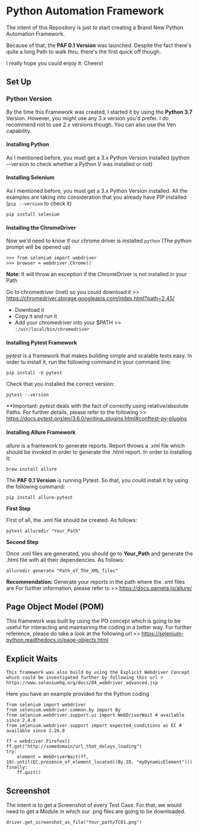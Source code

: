 # Python Automation Framework 

The intent of this Repository is just to start creating a Brand New Python Automation Framework. 

Because of that, the **PAF 0.1 Version** was launched. Despite the fact there's quite a long Path to walk thru, there's the first quick off though.

I really hope you could enjoy it.
Cheers!

## Set Up
### Python Version
By the time this Framework was created, I started it by using the **Python 3.7** Version. However, you might use any 3.x version you'd prefer. I do recommend not to use 2.x versions though. You can also use the Ven capability.

#### Installing Python
As I mentioned before, you must get a 3.x Python Version installed (python --version to check whether a Python V was installed or not)

#### Installing Selenium
As I mentioned before, you must get a 3.x Python Version installed. All the examples are taking into consideration that you already have PIP installed (```pip --version``` to check it)

```
pip install selenium
```
#### Installing the ChromeDriver
Now we'd need to know if our chrome driver is installed
```python``` (The python prompt will be opened up)
```
>>> from selenium import webdriver
>>> browser = webdriver.Chrome()
```
**Note**: It will throw an exception if the ChromeDriver is not installed in your Path

Go to chromedriver (Inet) so you could download it >> https://chromedriver.storage.googleapis.com/index.html?path=2.45/

* Download it
* Copy it and run it
* Add your chromedriver into your $PATH >> ```:/usr/local/bin/chromedriver```

#### Installing Pytest Framework
*pytest* is a framework that makes building simple and scalable tests easy.
In order tu install it, run the following command in your command line:

```
pip install -U pytest
```
Check that you installed the correct version:

```
pytest --version
```
**Important: *pytest* deals with the fact of correctly using relative/absolute Paths. For further details, please refer
to the following >> https://docs.pytest.org/en/3.6.0/writing_plugins.html#conftest-py-plugins

#### Installing Allure Framework
*allure* is a framework to generate reports. Report throws a .xml file which should be 
invoked in order to generate the .html report.
In order to installing it: 
```
brew install allure
```
The **PAF 0.1 Version** is running Pytest. So that, you could install it by using the following command:
```
pip install allure-pytest
```

**First Step**

First of all, the .xml file should be created. As follows:

```
pytest alluredir "Your_Path"
```

**Second Step**

Once .xml files are generated, you should go to **Your_Path** and generate the .html file with all their dependencies. As follows:

```
alluredir generate "Path_of_The_XML_files"
```
**Recommendation:** Generate your reports in the path where the .xml files are
For further information, please refer to >> https://docs.qameta.io/allure/

## Page Object Model (POM)
This framework was built by using the PO concept which is going to be useful for interacting and maintaining the coding in a better way. For further reference, please do take a look at the following url >> https://selenium-python.readthedocs.io/page-objects.html

## Explicit Waits
    This framework was also build by using the Explicit Webdriver Concept which could be investigated further by following this url > https://www.seleniumhq.org/docs/04_webdriver_advanced.jsp
Here you have an example provided for the Python coding

```
from selenium import webdriver
from selenium.webdriver.common.by import By
from selenium.webdriver.support.ui import WebDriverWait # available since 2.4.0
from selenium.webdriver.support import expected_conditions as EC # available since 2.26.0

ff = webdriver.Firefox()
ff.get("http://somedomain/url_that_delays_loading")
try:
    element = WebDriverWait(ff, 10).until(EC.presence_of_element_located((By.ID, "myDynamicElement")))
finally:
    ff.quit()
```

## Screenshot

The intent is to get a Screenshot of every Test Case. For that, we would need to get a Module in which our .png files are going to be downloaded.

```
driver.get_screenshot_as_file("Your_path/TC01.png")
```



